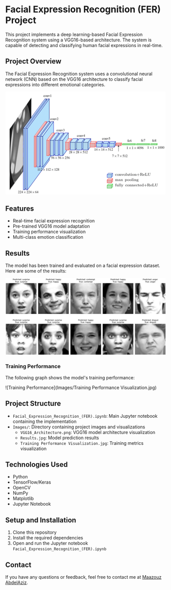 # Facial Expression Recognition (FER) Project

This project implements a deep learning-based Facial Expression Recognition system using a VGG16-based architecture. The system is capable of detecting and classifying human facial expressions in real-time.

## Project Overview

The Facial Expression Recognition system uses a convolutional neural network (CNN) based on the VGG16 architecture to classify facial expressions into different emotional categories.

![VGG16 Architecture](Images/VGG16_Architecture.png)

## Features

- Real-time facial expression recognition
- Pre-trained VGG16 model adaptation
- Training performance visualization
- Multi-class emotion classification

## Results

The model has been trained and evaluated on a facial expression dataset. Here are some of the results:

![Results](Images/Results.jpg)

### Training Performance

The following graph shows the model's training performance:

![Training Performance](Images/Training Performance Visualization.jpg)

## Project Structure

- `Facial_Expression_Recognition_(FER).ipynb`: Main Jupyter notebook containing the implementation
- `Images/`: Directory containing project images and visualizations
  - `VGG16_Architecture.png`: VGG16 model architecture visualization
  - `Results.jpg`: Model prediction results
  - `Training Performance Visualization.jpg`: Training metrics visualization

## Technologies Used

- Python
- TensorFlow/Keras
- OpenCV
- NumPy
- Matplotlib
- Jupyter Notebook

## Setup and Installation

1. Clone this repository
2. Install the required dependencies
3. Open and run the Jupyter notebook `Facial_Expression_Recognition_(FER).ipynb`

## Contact

If you have any questions or feedback, feel free to contact me at [Maazouz AbdelAziz](https://www.linkedin.com/in/abdelaziz-maazouz/).

